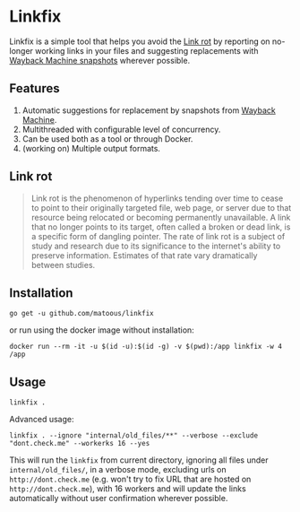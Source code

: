 # Linkfix

Linkfix is a simple tool that helps you avoid the [Link rot](https://en.wikipedia.org/wiki/Link_rot)
by reporting on no-longer working links in your files and suggesting replacements with
[Wayback Machine snapshots](https://archive.org/web/) wherever possible.

## Features

1. Automatic suggestions for replacement by snapshots from [Wayback Machine](https://archive.org/web/).
2. Multithreaded with configurable level of concurrency.
3. Can be used both as a tool or through Docker.
4. (working on) Multiple output formats.

## Link rot

> Link rot is the phenomenon of hyperlinks tending over time to cease to point
> to their originally targeted file, web page, or server due to that resource
> being relocated or becoming permanently unavailable. A link that no longer points to its target,
> often called a broken or dead link, is a specific form of dangling pointer. 
> The rate of link rot is a subject of study and research due to its significance 
> to the internet's ability to preserve information. Estimates of that rate vary dramatically
> between studies.

## Installation

```shell script
go get -u github.com/matoous/linkfix
```

or run using the docker image without installation:

```shell script
docker run --rm -it -u $(id -u):$(id -g) -v $(pwd):/app linkfix -w 4 /app
```

## Usage

```shell script
linkfix .
```

Advanced usage:

```shell script
linkfix . --ignore "internal/old_files/**" --verbose --exclude "dont.check.me" --workerks 16 --yes
```

This will run the `linkfix` from current directory, ignoring all files under `internal/old_files/`,
in a verbose mode, excluding urls on `http://dont.check.me` (e.g. won't try to fix URL that are hosted
on `http://dont.check.me`), with 16 workers and will update the links automatically without user confirmation
wherever possible. 
